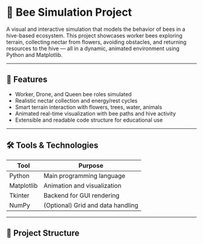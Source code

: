 # 🐝 Bee Simulation Project

A visual and interactive simulation that models the behavior of bees in a hive-based ecosystem. This project showcases worker bees exploring terrain, collecting nectar from flowers, avoiding obstacles, and returning resources to the hive — all in a dynamic, animated environment using Python and Matplotlib.

---

## 🚀 Features

- Worker, Drone, and Queen bee roles simulated
- Realistic nectar collection and energy/rest cycles
- Smart terrain interaction with flowers, trees, water, animals
- Animated real-time visualization with bee paths and hive activity
- Extensible and readable code structure for educational use

---

## 🛠️ Tools & Technologies

| Tool         | Purpose                            |
|--------------|------------------------------------|
| Python       | Main programming language          |
| Matplotlib   | Animation and visualization        |
| Tkinter      | Backend for GUI rendering          |
| NumPy        | (Optional) Grid and data handling  |

---

## 📁 Project Structure

